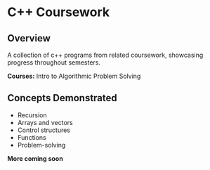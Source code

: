 # C++ Coursework

## Overview
A collection of c++ programs from related coursework, showcasing progress throughout semesters. 

**Courses:** Intro to Algorithmic Problem Solving

## Concepts Demonstrated
- Recursion
- Arrays and vectors
- Control structures
- Functions
- Problem-solving

**More coming soon**
